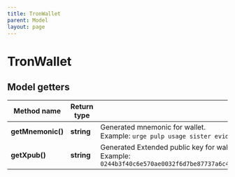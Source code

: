```yaml
---
title: TronWallet
parent: Model
layout: page
---
```


# TronWallet

## Model getters

Method name | Return type | Description | Notes
------------ | ------------- | ------------- | -------------
**getMnemonic()** | **string** | Generated mnemonic for wallet. <br>Example: `urge pulp usage sister evidence arrest palm math please chief egg abuse` |
**getXpub()** | **string** | Generated Extended public key for wallet with derivation path according to BIP44. This key can be used to generate addresses. <br>Example: `0244b3f40c6e570ae0032f6d7be87737a6c4e5314a4a1a82e22d0460a0d0cd794936c61f0c80dc74ace4cd04690d4eeb1aa6555883be006e1748306faa7ed3a26a` |

